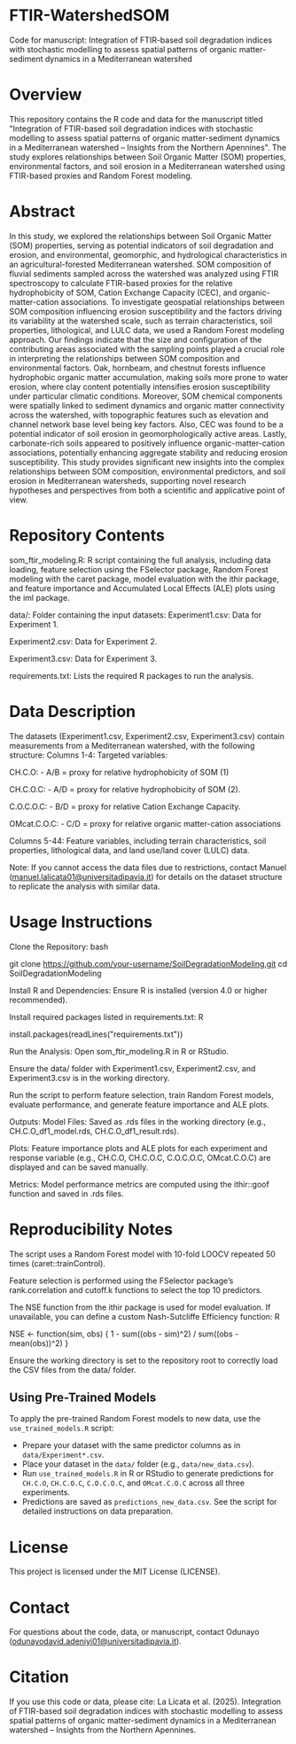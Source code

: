 # FTIR-WatershedSOM

Code for manuscript: Integration of FTIR-based soil degradation indices with stochastic modelling to assess spatial patterns of organic matter-sediment dynamics in a Mediterranean watershed 

# Overview
This repository contains the R code and data for the manuscript titled "Integration of FTIR-based soil degradation indices with stochastic modelling to assess spatial patterns of organic matter-sediment dynamics in a Mediterranean watershed – Insights from the Northern Apennines". The study explores relationships between Soil Organic Matter (SOM) properties, environmental factors, and soil erosion in a Mediterranean watershed using FTIR-based proxies and Random Forest modeling.

# Abstract
In this study, we explored the relationships between Soil Organic Matter (SOM) properties, serving as potential indicators of soil degradation and erosion, and environmental, geomorphic, and hydrological characteristics in an agricultural-forested Mediterranean watershed. SOM composition of fluvial sediments sampled across the watershed was analyzed using FTIR spectroscopy to calculate FTIR-based proxies for the relative hydrophobicity of SOM, Cation Exchange Capacity (CEC), and organic-matter-cation associations. To investigate geospatial relationships between SOM composition influencing erosion susceptibility and the factors driving its variability at the watershed scale, such as terrain characteristics, soil properties, lithological, and LULC data, we used a Random Forest modeling approach. Our findings indicate that the size and configuration of the contributing areas associated with the sampling points played a crucial role in interpreting the relationships between SOM composition and environmental factors. Oak, hornbeam, and chestnut forests influence hydrophobic organic matter accumulation, making soils more prone to water erosion, where clay content potentially intensifies erosion susceptibility under particular climatic conditions. Moreover, SOM chemical components were spatially linked to sediment dynamics and organic matter connectivity across the watershed, with topographic features such as elevation and channel network base level being key factors. Also, CEC was found to be a potential indicator of soil erosion in geomorphologically active areas. Lastly, carbonate-rich soils appeared to positively influence organic-matter-cation associations, potentially enhancing aggregate stability and reducing erosion susceptibility. This study provides significant new insights into the complex relationships between SOM composition, environmental predictors, and soil erosion in Mediterranean watersheds, supporting novel research hypotheses and perspectives from both a scientific and applicative point of view.

# Repository Contents
som_ftir_modeling.R: R script containing the full analysis, including data loading, feature selection using the FSelector package, Random Forest modeling with the caret package, model evaluation with the ithir package, and feature importance and Accumulated Local Effects (ALE) plots using the iml package.

data/: Folder containing the input datasets:
Experiment1.csv: Data for Experiment 1.

Experiment2.csv: Data for Experiment 2.

Experiment3.csv: Data for Experiment 3.

requirements.txt: Lists the required R packages to run the analysis.

# Data Description
The datasets (Experiment1.csv, Experiment2.csv, Experiment3.csv) contain measurements from a Mediterranean watershed, with the following structure:
Columns 1-4: Targeted variables:

CH.C.O: - A/B = proxy for relative hydrophobicity of SOM (1)

CH.C.O.C: - A/D = proxy for relative hydrophobicity of SOM (2).

C.O.C.O.C: - B/D = proxy for relative Cation Exchange Capacity.

OMcat.C.O.C: - C/D = proxy for relative organic matter-cation associations

Columns 5-44: Feature variables, including terrain characteristics, soil properties, lithological data, and land use/land cover (LULC) data.

Note: If you cannot access the data files due to restrictions, contact Manuel (manuel.lalicata01@universitadipavia.it) for details on the dataset structure to replicate the analysis with similar data.

# Usage Instructions
Clone the Repository:
bash

git clone https://github.com/your-username/SoilDegradationModeling.git
cd SoilDegradationModeling

Install R and Dependencies:
Ensure R is installed (version 4.0 or higher recommended).

Install required packages listed in requirements.txt:
R

install.packages(readLines("requirements.txt"))

Run the Analysis:
Open som_ftir_modeling.R in R or RStudio.

Ensure the data/ folder with Experiment1.csv, Experiment2.csv, and Experiment3.csv is in the working directory.

Run the script to perform feature selection, train Random Forest models, evaluate performance, and generate feature importance and ALE plots.

Outputs:
Model Files: Saved as .rds files in the working directory (e.g., CH.C.O_df1_model.rds, CH.C.O_df1_result.rds).

Plots: Feature importance plots and ALE plots for each experiment and response variable (e.g., CH.C.O, CH.C.O.C, C.O.C.O.C, OMcat.C.O.C) are displayed and can be saved manually.

Metrics: Model performance metrics are computed using the ithir::goof function and saved in .rds files.

# Reproducibility Notes
The script uses a Random Forest model with 10-fold LOOCV repeated 50 times (caret::trainControl).

Feature selection is performed using the FSelector package’s rank.correlation and cutoff.k functions to select the top 10 predictors.

The NSE function from the ithir package is used for model evaluation. If unavailable, you can define a custom Nash-Sutcliffe Efficiency function:
R

NSE <- function(sim, obs) {
  1 - sum((obs - sim)^2) / sum((obs - mean(obs))^2)
}

Ensure the working directory is set to the repository root to correctly load the CSV files from the data/ folder.

## Using Pre-Trained Models
To apply the pre-trained Random Forest models to new data, use the `use_trained_models.R` script:
- Prepare your dataset with the same predictor columns as in `data/Experiment*.csv`.
- Place your dataset in the `data/` folder (e.g., `data/new_data.csv`).
- Run `use_trained_models.R` in R or RStudio to generate predictions for `CH.C.O`, `CH.C.O.C`, `C.O.C.O.C`, and `OMcat.C.O.C` across all three experiments.
- Predictions are saved as `predictions_new_data.csv`.
See the script for detailed instructions on data preparation.

# License
This project is licensed under the MIT License (LICENSE).
# Contact
For questions about the code, data, or manuscript, contact Odunayo (odunayodavid.adeniyi01@universitadipavia.it).

# Citation

If you use this code or data, please cite:
La Licata et al. (2025). Integration of FTIR-based soil degradation indices with stochastic modelling to assess spatial patterns of organic matter-sediment dynamics in a Mediterranean watershed – Insights from the Northern Apennines.



